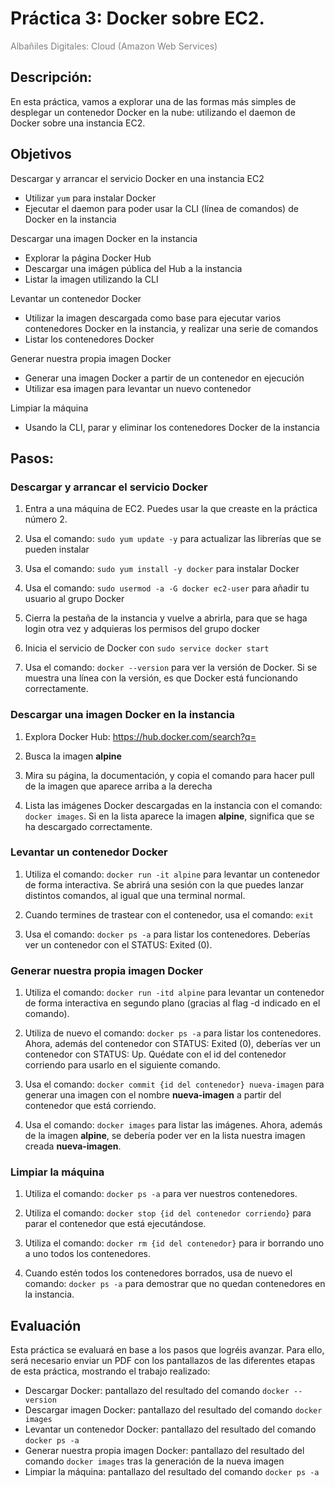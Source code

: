 <!-- 

* Curso: Albañiles digitales.

* Autor: Koldo Sanmartín Bocelo.

* Nombre del proyecto: "Práctica 3".

* Fecha creación: Miércoles 19/02/2025.

* Fecha de entrega: Miércoles 19/02/2025 16:00 h.

* Descripción: Docker sobre EC2.

-->

# Práctica 3: Docker sobre EC2.

<span style="color:gray"> Albañiles Digitales: Cloud (Amazon Web Services) </span>

## Descripción:

En esta práctica, vamos a explorar una de las formas más simples de desplegar un contenedor Docker en la nube: utilizando el daemon de Docker sobre una instancia EC2.

## Objetivos

Descargar y arrancar el servicio Docker en una instancia EC2

- Utilizar `yum` para instalar Docker
- Ejecutar el daemon para poder usar la CLI (línea de comandos) de Docker en la instancia

Descargar una imagen Docker en la instancia

- Explorar la página Docker Hub
- Descargar una imágen pública del Hub a la instancia
- Listar la imagen utilizando la CLI

Levantar un contenedor Docker

- Utilizar la imagen descargada como base para ejecutar varios contenedores Docker en la instancia, y realizar una serie de comandos
- Listar los contenedores Docker

Generar nuestra propia imagen Docker

- Generar una imagen Docker a partir de un contenedor en ejecución
- Utilizar esa imagen para levantar un nuevo contenedor

Limpiar la máquina

- Usando la CLI, parar y eliminar los contenedores Docker de la instancia

## Pasos:

### Descargar y arrancar el servicio Docker

1. Entra a una máquina de EC2. Puedes usar la que creaste en la práctica número 2.

2. Usa el comando: `sudo yum update -y` para actualizar las librerías que se pueden instalar

3. Usa el comando: `sudo yum install -y docker` para instalar Docker

4. Usa el comando: `sudo usermod -a -G docker ec2-user` para añadir tu usuario al grupo Docker

5. Cierra la pestaña de la instancia y vuelve a abrirla, para que se haga login otra vez y adquieras los permisos del grupo docker

6. Inicia el servicio de Docker con `sudo service docker start`

7. Usa el comando: `docker --version` para ver la versión de Docker. Si se muestra una línea con la versión, es que Docker está funcionando correctamente.

### Descargar una imagen Docker en la instancia

1. Explora Docker Hub: <https://hub.docker.com/search?q=>

2. Busca la imagen **alpine**

3. Mira su página, la documentación, y copia el comando para hacer pull de la imagen que aparece arriba a la derecha

4. Lista las imágenes Docker descargadas en la instancia con el comando: `docker images`. Si en la lista aparece la imagen **alpine**, significa que se ha descargado correctamente.

### Levantar un contenedor Docker

1. Utiliza el comando: `docker run -it alpine` para levantar un contenedor de forma interactiva. Se abrirá una sesión con la que puedes lanzar distintos comandos, al igual que una terminal normal.

2. Cuando termines de trastear con el contenedor, usa el comando: `exit`

3. Usa el comando: `docker ps -a` para listar los contenedores. Deberías ver un contenedor con el STATUS: Exited (0).

### Generar nuestra propia imagen Docker

1. Utiliza el comando: `docker run -itd alpine` para levantar un contenedor de forma interactiva en segundo plano (gracias al flag -d indicado en el comando).

2. Utiliza de nuevo el comando: `docker ps -a` para listar los contenedores. Ahora, además del contenedor con STATUS: Exited (0), deberías ver un contenedor con STATUS: Up. Quédate con el id del contenedor corriendo para usarlo en el siguiente comando.

3. Usa el comando: `docker commit {id del contenedor} nueva-imagen` para generar una imagen con el nombre **nueva-imagen** a partir del contenedor que está corriendo.

4. Usa el comando: `docker images` para listar las imágenes. Ahora, además de la imagen **alpine**, se debería poder ver en la lista nuestra imagen creada **nueva-imagen**.

### Limpiar la máquina

1. Utiliza el comando: `docker ps -a` para ver nuestros contenedores.

2. Utiliza el comando: `docker stop {id del contenedor corriendo}` para parar el contenedor que está ejecutándose.

3. Utiliza el comando: `docker rm {id del contenedor}` para ir borrando uno a uno todos los contenedores.

4. Cuando estén todos los contenedores borrados, usa de nuevo el comando: `docker ps -a` para demostrar que no quedan contenedores en la instancia.

## Evaluación

Esta práctica se evaluará en base a los pasos que logréis avanzar. Para ello, será necesario
enviar un PDF con los pantallazos de las diferentes etapas de esta práctica, mostrando el
trabajo realizado:

- Descargar Docker: pantallazo del resultado del comando `docker --version`
- Descargar imagen Docker: pantallazo del resultado del comando `docker images`
- Levantar un contenedor Docker: pantallazo del resultado del comando `docker ps -a`
- Generar nuestra propia imagen Docker: pantallazo del resultado del comando `docker images` tras la generación de la nueva imagen
- Limpiar la máquina: pantallazo del resultado del comando `docker ps -a`
